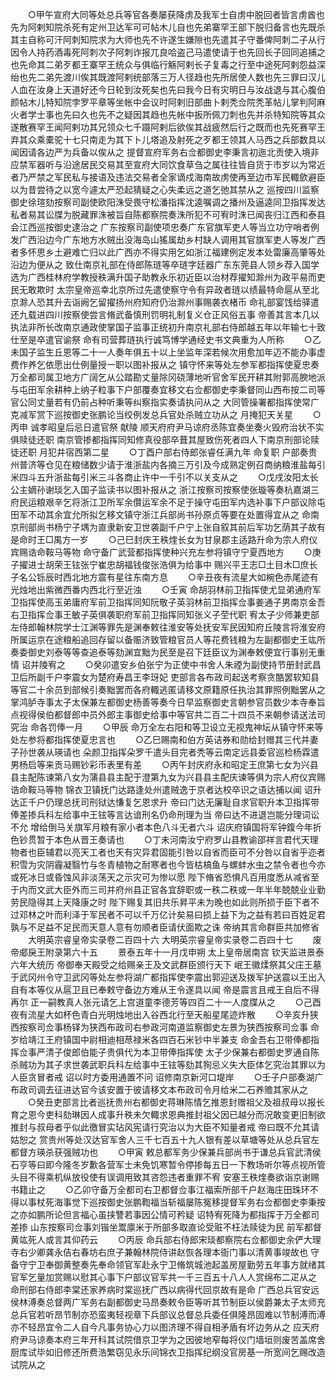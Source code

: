 <!-- { "loadSidebar": true } -->
　　○甲午宣府大同等处总兵等官各奏屡获降虏及我军士自虏中脱回者皆言虏酋也先为阿剌知院杀死有定州卫达军可可帖木儿自也先弟寨罕王部下脱归备言也先既杀其主自称可汗阿刺知院求为大师也先不许遂生嫌隙也先遣其子守番俾阿刺二子从行因令人持药酒毒死阿刺次子阿刺诈报兀良哈盗己马遣使请于也先回长子回同追捕之也先命其二弟歹都王寨罕王统众与俱临行觞阿剌长子复毒之行至中途死阿剌怨益深绐也先二弟先渡川俟其既渡阿剌统部落三万人径趋也先所居使人数也先三罪曰汉儿人血在汝身上天道好还今日轮到汝死矣也先曰我今日有灾明日与汝战退与其心腹伯颜帖木儿特知院孛罗平章等坐帐中会议时阿剌旧部曲卜剌秃佥院秃革帖儿掌判阿麻火者学士事也先曰久也先不之疑因其趋也先帐中扳所佩刀刺也先并杀特知院等其众遂散赛罕王闻阿剌功其兄领众七千蹑阿剌后欲俟其战疲然后行之既而也先死赛罕王弃其众乘橐驼十七只南走为其下卜儿塔追及射死之歹都王领其人马西之兵部数具以闻因请各边严为兵备以俟从之  提督宣府军务右佥都御史李秉言初迤北贡使入境非应禁军器听与沿途居民交易其至宣府大同饮食草刍之属往往皆自货于市岁以为常近者乃严禁之军民私与接语及违法交易者全家谪戍海南故虏使再至边市军民輙歛避臣以为昔尝待之以宽今遽太严恐起猜疑之心失柔远之道乞弛其禁从之  巡按四川监察御史徐瑄劾按察司副使欧阳洙受畏守松潘指挥沈逵嘱调之播州及逼逵同卫指挥发达私者易其讼牒为脱藏罪洙被旨自陈都察院奏洙所犯不可宥时洙已闻丧归江西和泰县会江西巡按御史逮治之  广东按察司副使项忠奏广东官旗军吏人等当立功守哨者例发广西沿边今广东地方水贼出没海岛山猺属劫乡村缺人调用其官旗军吏人等发广西者多怀思乡土避难亡归以此广西亦不得实用乞如浙江福建例定发本处雷廉高肇等处沿边为便从之  致仕南京礼部在侍郎陈琏等卒琏字廷器广东东莞县人领乡荐入国学选为广西桂林府学教授秩满升国子助教永乐初近臣以治材荐擢知滁州为政平易而吏民无敢欺时  太宗皇帝巡幸北京所过先遣使察守令有异政者琏以绩最特命扈从至北京滁人恐其升去诣阙乞留擢扬州府知府仍治滁州事赐袭衣楮币  命礼部宴饯给驿遣还九载进四川按察使尝言脩武备慎刑罚明礼制复义仓正风俗五事  帝善其言本几以执法非所长改南京通政使掌国子监事正统初升南京礼部右侍郎越五年以年输七十致仕至是卒遣官谕祭  命有司营葬琏执行诚笃博学通经史书文典重为人所称
　　○乙未国子监生丘恩等二十一人奏年俱五十以上坐监年深若候次用愈加年迈不能办事虚费作养乞依愿出仕例量授一职以图补报从之  镇守怀来等处左参军都指挥使夏忠奏万全都司属卫地方广阔乞从公踏勘丈量除冈硗薄地听官舍军民开耕其附郭高腴地派与屯田军余耕种上纳子粒事下户部覆奏宜移文右佥都御史李秉督同山西布按二司等官公同丈量若有仍前占种听秉等纠察指实奏请执问从之  大同管操署都指挥使常广克减军赏下巡按御史张鹏论当绞例发总兵官处杀贼立功从之  月掩犯天关星
　　○丙申  诚孝昭皇后忌日遣官祭  献陵  顺天府府尹马谅府丞陈宜奏坐奏火毁府治状不实俱赎徒还职  南京管掺都指挥同知修真役部卒葺其屋致伤死者四人下南京刑部论赎徒还职  月犯井宿西第二星
　　○丁酉户部右侍郎张睿任满九年  命复职  户部奏贵州普济等仓见在粮储数少请于淮浙盐内各摘三万引及今成熟定例召商纳粮淮盐每引米四斗五升浙盐每引米三斗各商止许中一千引不以关支从之
　　○戊戌汝阳太长公主嫡孙谢琰乞入国子监读书以图补报从之  浙江按察司按察使张璇等奏杭嘉湖三府民运粮艰辛乞将浙江卫所军余儹运军余不足于操守屯田军内选补事下户部议除屯田军不动其余宜允所拟乞移文镇守浙江兵部尚书孙原贞等要在处置得宜从之  命南京刑部尚书杨宁子堣为直隶新安卫世袭副千户宁上张自叙其前后军功乞荫其子故有是命时王□禺方一岁
　　○己巳封庆王秩煃长女为甘泉郡主适路升命为宗人府仪宾赐诰命鞍马等物  命守备广武营都指挥使种兴充左参将镇守宁夏西地方
　　○庚子擢进士胡荣王铉张宁崔忠胡福钱俊张浩俱为给事中  赐兴平王志□土目木□庶长子名公铄辰时西北地方震有星往东南方息
　　○辛丑夜有流星大如椀色赤尾迹有光烛地出紫微西番内西北行至近浊
　　○壬寅  命胡羽林前卫指挥使尤显弟通府军卫指挥使高玉弟庸府军前卫指挥同知阮敬子英羽林前卫指挥佥事姜通子男南京金吾右卫指挥佥事王敏子英俱袭职府军前卫指挥同知张义子茔代职  宥太子少师兼吏部左侍郎翰林院学士江渊等罪先是渊奉敕往淮安等处抚安军民因知府丘陵言将淮安府所属运京在途粮船追回存留以备赈济致管粮官员人等花费钱粮为左副都御史王竑所奏委御史刘泰等等查追泰等劾渊宜黜为民至是召下廷臣议为渊奉敕便宜行事别无重情  诏并陵宥之
　　○癸卯遣安乡伯张宁为正使中书舍人朱禋为副使持节册封武昌卫后所副千户李震女为楚府寿昌王李玡妃  吏部言各布政司起送考察贪酷罢软知县等官二十余员到部候引奏黜罢而各府輙逃匿请移文原籍原任执治其罪照例黜罢从之  掌鸿胪寺事太子太保兼左都御史杨善等奏今日早监察御史言朝参官员数少本寺奉旨点视得侯伯都督郎中员外郎主事御史给事中等官共二百二十四员不来朝参请送法司究治  命各罚俸一月
　　○甲辰  命万全左右阳和等卫设立无视鬼神坛从镇守怀来等处左参将都指挥使夏忠言也
　　○乙巳赐南和伯方英诘券和勋给封赠其三代并妻子孙世袭从瑛请也  朵颜卫指挥朵罗千遣头目完者秃等云南定远县委官巡检杨霖遣男杨启等来贡马赐钞彩币表里有差
　　○丙午封庆府永和昭定王庶第七女为兴县县主配陈谏第八女为蒲县县主配于澄第九女为兴县县主配庆谏等俱为宗人府仪宾赐诰命鞍马等物  锦衣卫镇抚门达路逢处州遣贼逸于京者达校卒识之语达捕以闻  诏升达正千户仍理总抚司刑狱达慊复乞恩求升  帝曰门达无廉耻自求官职升本卫指挥带俸差掺兵科左给事中王铉等言达谙刑名仍命刑理为当  帝曰达不进退岂能分理词讼不允  增给倒马关旗军月粮有家小者本色八斗无者六斗  诏庆府镇国将军钟鍑今年折色钞贯暂于本色从晋王奏请也
　　○丁未河南汝宁府罗山县教谕邵祥言君代天理物者也臣辅君以亮天工者也天有灾异君固能引咎以自省而臣可不分咎以自省乎迩者积雪为灾阴霾凝翳竹与冬青植物之耐寒者也今皆枯槁鱼与螺蚌水虫之禁令者也今亦或死冰日或昏蚀风非淡荡天之示灾可为惨以愿  陛下脩省恐惧凡百用度悉从减省至于内而文武大臣外而三司并府州县正官各宜辞职或一秩二秩或一年半年兢兢业业勤劳民隐得其上天降康之时  陛下赐复其旧共乐昇平未为晚也如此则所损于臣下者不过邓林之叶而利泽于军民者不可以千万亿计矣易曰损上益下为之益有若曰百姓足君孰与不足益不足民而天意人意有勿顺者臣请伏面欺之诛  帝纳其言命群臣共加修省
　　大明英宗睿皇帝实录卷二百四十六
大明英宗睿皇帝实录卷二百四十七
　　废帝郕戾王附录第六十五
　　景泰五年十一月戊申朔  太上皇帝居南宫  钦天监进景泰六年大统历  帝御奉天殿受之给赐亲王及文武群臣颁行天下  岷王徽煣祭其父庄王墓于武冈州令守卫武冈等处左参将湖广都指挥使李震出郭迎送及拨军护送震以王出入自有本等仪从扈卫且已奉敕守备边方难从王令遂具以闻  帝是震言且戒王自后不得再尔  正一嗣教真人张元请乞上宫道童李德芳等四百二十一人度牒从之
　　○己酉夜有流星大如杯色青白光明烛地出入谷西北行至天船星尾迹炸散
　　○辛亥升狭西按察司佥事杨铎为狭西布政司右参政河南道监察御史左景为狭西按察司佥事  命岁给靖江王府镇国中尉相迪相荩禄米各四百石米钞中半兼支  命金吾右卫带俸都指挥佥事严清子俊郎伯能子贵俱代为本卫带俸指挥使  太子少保兼右都御史罗通自陈杀贼功为其子求世袭武职兵科左给事中王铉等劾其狥忌义失大臣体乞究治其罪以为人臣贪冒者戒  诏以时方委用通置不问  诏修南京新河口堤岸
　　○壬子户部奏湖广布政司调去征进达官今该安置于彼请移文本布政司令月给米二石养赡其家从之
　　○癸丑吏部言比者巡抚贵州右都御史蒋琳陈情乞推恩封赠祖父及祖叔母以报长育之恩今吏科劾琳因人成事升秩未欠輙求恩典推封祖父因已越分而况敢变更旧制欲推封与叔母者乎似此徼冒实玷风宪请行究治以为大臣不知量者戒  帝曰既不允其请姑恕之  赏贵州等处汉达官军舍人三千七百五十九人银有差以草塘等处从总兵官左都督方瑛杀获强贼功也
　　○甲寅  敕总都军务少保兼兵部尚书于谦总兵官武清侯石亨等曰即今隆冬岁歉各营军士未免饥寒暂令停掺每五日一下教场听尔等点视所管头目不得乘机纵放役使有误调用致其咨怨违者重罪不宥  安塞王秩煃奏欲诣京谢赐书籍止之
　　○乙卯守备万全都司右卫都督佥事江福索所部千户赵海庄田珠环不得以事杖死海事觉下巡按御史张鹏鞫福当斩福屡陈冤移提督军务右佥都御史李秉按之亦如鹏所论但言福心虽挟讐若事因公情可矜疑  诏特宥死降为都指挥于万全都司差掺  山东按察司佥事刘锴坐鬻廪米于所部多取直论受赃不枉法赎徒为民  前军都督黄竑死人或言其仰药云
　　○丙辰  命兵部右侍郎宋琰都察院右佥都御史余俨大理寺右少卿龚永佶右春坊右庶子兼翰林院侍讲赵恢各理本衙门事以清黄事竣故也  守备守宁卫奉御黄整奏先奉命领官军赴永宁卫脩筑城池起盖房屋勤劳五年事方就绪其官军乞量加赏赐以慰其心事下户部议官军共一千三百五十八人人赏绵布二疋从之  命刑部右侍郎李棠还家养病时棠巡抚广西以病得代回京故有是命  广西总兵官安远侯林溥奏总督两广军务右副都御史马昂奏敕令臣等听其节制臣以侯爵兼太子太师充总兵官若听昂节制亦恐蛮夷轻视章下兵部议总督总兵委任俱隆昂固难以节制溥而溥亦不轻昂宜令二人自今凡事务协心力以图济理不得自相矛盾有坏边务从之  应天府府尹马谅奏本府三年开科其试院借京卫学为之因彼地窄每将仪门墙垣则废苦盖席舍厨库试毕如旧修还所费浩繁窃见永乐间锦衣卫指挥纪纲没官房基一所宽间乞赐改造试院从之

